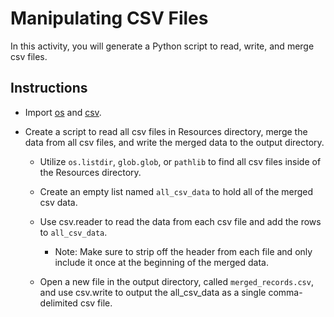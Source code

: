 # Manipulating CSV Files

In this activity, you will generate a Python script to read, write, and merge csv files.

## Instructions

* Import [os](https://docs.python.org/3/library/os.html) and [csv](https://docs.python.org/3/library/csv.html).

* Create a script to read all csv files in Resources directory, merge the data from all csv files, and write the merged data to the output directory.

  * Utilize `os.listdir`, `glob.glob`, or `pathlib` to find all csv files inside of the Resources directory.

  * Create an empty list named `all_csv_data` to hold all of the merged csv data.

  * Use csv.reader to read the data from each csv file and add the rows to `all_csv_data`.

    * Note: Make sure to strip off the header from each file and only include it once at the beginning of the merged data.

  * Open a new file in the output directory, called `merged_records.csv`, and use csv.write to output the all_csv_data as a single comma-delimited csv file.

